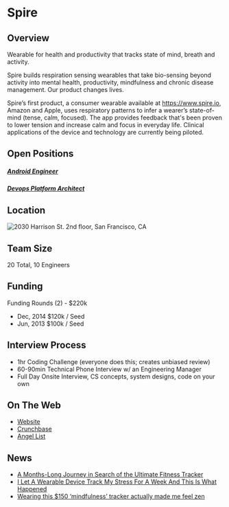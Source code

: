 # Spire
## Overview
Wearable for health and productivity that tracks state of mind, breath and activity.

Spire builds respiration sensing wearables that take bio-sensing beyond activity into mental health, productivity, mindfulness and chronic disease management. Our product changes lives.

Spire’s first product, a consumer wearable available at https://www.spire.io, Amazon and Apple, uses respiratory patterns to infer a wearer’s state-of-mind (tense, calm, focused). The app provides feedback that's been proven to lower tension and increase calm and focus in everyday life. Clinical applications of the device and technology are currently being piloted.

## Open Positions
##### [Android Engineer](android-engineer.md)
##### [Devops Platform Architect](devops-platform-architect.md)

## Location
![2030 Harrison St. 2nd floor, San Francisco, CA](https://maps.googleapis.com/maps/api/staticmap?center=2030+Harrison+St.+2nd+floor,+San+Francisco,+CA&zoom=13&scale=false&size=600x300&maptype=roadmap&format=png&visual_refresh=true)  

## Team Size
20 Total, 10 Engineers

## Funding
Funding Rounds (2) - $220k
+ Dec, 2014	$120k / Seed
+ Jun, 2013	$100k / Seed

## Interview Process
+ 1hr Coding Challenge (everyone does this; creates unbiased review)
+ 60-90min Technical Phone Interview w/ an Engineering Manager
+ Full Day Onsite Interview, CS concepts, system designs, code on your own

## On The Web
+ [Website](https://spire.io/)
+ [Crunchbase](https://www.crunchbase.com/organization/spire-3)
+ [Angel List](https://angel.co/spire)

## News
+ [A Months-Long Journey in Search of the Ultimate Fitness Tracker](https://www.outsideonline.com/2016276/my-life-wired-athlete)
+ [I Let A Wearable Device Track My Stress For A Week And This Is What Happened](http://www.thegloss.com/mental-heath/wearable-tech-spire-stress/)
+ [Wearing this $150 ‘mindfulness’ tracker actually made me feel zen](http://fusion.net/story/199619/clipping-this-150-mindfulness-device-to-my-bra-actually-made-me-feel-zen/)
